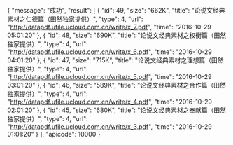 {
    "message": "成功",
    "result": [
        {
            "id": 49,
            "size": "662K",
            "title": "论说文经典素材之仁德篇（田然独家提供）",
            "type": 4,
            "url": "http://datapdf.ufile.ucloud.com.cn/write/x_7.pdf",
            "time": "2016-10-29 05:01:20"
        },
        {
            "id": 48,
            "size": "690K",
            "title": "论说文经典素材之权衡篇（田然独家提供）",
            "type": 4,
            "url": "http://datapdf.ufile.ucloud.com.cn/write/x_6.pdf",
            "time": "2016-10-29 04:01:20"
        },
        {
            "id": 47,
            "size": "715K",
            "title": "论说文经典素材之理想篇（田然独家提供）",
            "type": 4,
            "url": "http://datapdf.ufile.ucloud.com.cn/write/x_5.pdf",
            "time": "2016-10-29 03:01:20"
        },
        {
            "id": 46,
            "size": "589K",
            "title": "论说文经典素材之合作篇（田然独家提供）",
            "type": 4,
            "url": "http://datapdf.ufile.ucloud.com.cn/write/x_4.pdf",
            "time": "2016-10-29 02:01:20"
        },
        {
            "id": 45,
            "size": "680K",
            "title": "论说文经典素材之奉献篇（田然独家提供）",
            "type": 4,
            "url": "http://datapdf.ufile.ucloud.com.cn/write/x_3.pdf",
            "time": "2016-10-29 01:01:20"
        }
    ],
    "apicode": 10000
}
